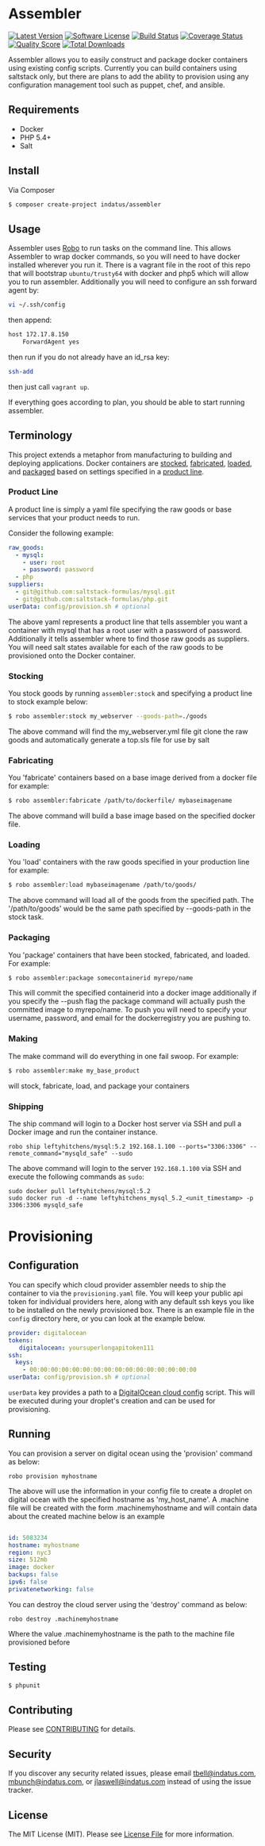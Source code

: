 # Assembler

[![Latest Version](https://img.shields.io/github/release/indatus/assembler.svg?style=flat-square)](https://github.com/indatus/assembler/releases)
[![Software License](https://img.shields.io/badge/license-MIT-brightgreen.svg?style=flat-square)](LICENSE.md)
[![Build Status](https://img.shields.io/travis/Indatus/assembler/master.svg?style=flat-square)](https://travis-ci.org/Indatus/assembler)
[![Coverage Status](https://img.shields.io/scrutinizer/coverage/g/indatus/assembler.svg?style=flat-square)](https://scrutinizer-ci.com/g/indatus/assembler/code-structure)
[![Quality Score](https://img.shields.io/scrutinizer/g/indatus/assembler.svg?style=flat-square)](https://scrutinizer-ci.com/g/indatus/assembler)
[![Total Downloads](https://img.shields.io/packagist/dt/indatus/assembler.svg?style=flat-square)](https://packagist.org/packages/indatus/assembler)

Assembler allows you to easily construct and package docker containers using existing config scripts. 
Currently you can build containers using saltstack only, but there are plans to add the ability to provision 
using any configuration management tool such as puppet, chef, and ansible.

## Requirements
- Docker
- PHP 5.4+
- Salt

## Install

Via Composer

``` bash
$ composer create-project indatus/assembler
```

## Usage

Assembler uses [Robo](http://robo.li/) to run tasks on the command line. This allows Assembler to wrap docker 
commands, so you will need to have docker installed wherever you run it. There is a vagrant file in the root 
of this repo that will bootstrap `ubuntu/trusty64` with docker and php5 which will allow you to run assembler. 
Additionally you will need to configure an ssh forward agent by:
``` bash
vi ~/.ssh/config
```
then append:
``` bash
host 172.17.8.150
    ForwardAgent yes
```
then run if you do not already have an id_rsa key:
``` bash
ssh-add
```
then just call `vagrant up`.

If everything goes according to plan, you should be able to start running assembler.

## Terminology

This project extends a metaphor from manufacturing to building and deploying applications. Docker containers 
are [stocked](#stocking), [fabricated](#fabricating), [loaded](#loading), and [packaged](#packaging) based on
settings specified in a [product line](#product-line).

### Product Line

A product line is simply a yaml file specifying the raw goods or base services that your product needs to run.

Consider the following example:
``` yaml
raw_goods:
  - mysql:
    - user: root
    - password: password
  - php
suppliers:
  - git@github.com:saltstack-formulas/mysql.git
  - git@github.com:saltstack-formulas/php.git
userData: config/provision.sh # optional
```

The above yaml represents a product line that tells assembler you want a container with mysql that has a root 
user with a password of password. Additionally it tells assembler where to find those raw goods as suppliers. You will 
need salt states available for each of the raw goods to be provisioned onto the Docker container.

### Stocking
You stock goods by running `assembler:stock` and specifying a product line to stock example below:

``` bash
$ robo assembler:stock my_webserver --goods-path=./goods
```

The above command will find the my_webserver.yml file git clone the raw goods and automatically generate a
top.sls file for use by salt

### Fabricating
You 'fabricate' containers based on a base image derived from a docker file for example:

``` bash
$ robo assembler:fabricate /path/to/dockerfile/ mybaseimagename
```

The above command will build a base image based on the specified docker file.

### Loading
You 'load' containers with the raw goods specified in your production line for example:

``` bash
$ robo assembler:load mybaseimagename /path/to/goods/
```

The above command will load all of the goods from the specified path. The '/path/to/goods' would be the same
path specified by --goods-path in the stock task.

### Packaging
You 'package' containers that have been stocked, fabricated, and loaded. For example:

``` bash
$ robo assembler:package somecontainerid myrepo/name
```

This will commit the specified containerid into a docker image additionally if you specify the --push flag
the package command will actually push the committed image to myrepo/name. To push you will need to specify
your username, password, and email for the dockerregistry you are pushing to.

### Making
The make command will do everything in one fail swoop. For example:

``` bash
$ robo assembler:make my_base_product
```

will stock, fabricate, load, and package your containers

### Shipping
The ship command will login to a Docker host server via SSH and pull a Docker image and run the container instance.

```
robo ship leftyhitchens/mysql:5.2 192.168.1.100 --ports="3306:3306" --remote_command="mysqld_safe" --sudo
```

The above command will login to the server `192.168.1.100` via SSH and execute the following commands as `sudo`:

```
sudo docker pull leftyhitchens/mysql:5.2
sudo docker run -d --name leftyhitchens_mysql_5.2_<unit_timestamp> -p 3306:3306 mysqld_safe
```

# Provisioning

## Configuration
You can specify which cloud provider assembler needs to ship the container to via the `provisioning.yaml`
file. You will keep your public api token for individual providers here, along with any default ssh keys you
like to be installed on the newly provisioned box. There is an example file in the `config` directory here,
or you can look at the example below.
``` yaml
provider: digitalocean
tokens:
   digitalocean: yoursuperlongapitoken111
ssh:
  keys:
    - 00:00:00:00:00:00:00:00:00:00:00:00:00:00:00:00
userData: config/provision.sh # optional
```
`userData` key provides a path to a [DigitalOcean cloud config](http://cloudinit.readthedocs.org/en/latest/topics/examples.html)
script. This will be executed during your droplet's creation and can be used for provisioning.
## Running

You can provision a server on digital ocean using the 'provision' command as below:

```
robo provision myhostname
```

The above will use the information in your config file to create a droplet on digital
ocean with the specified hostname as 'my_host_name'. A .machine file will be created with the form
.machinemyhostname and will contain data about the created machine below is an example

```yaml

id: 5083234
hostname: myhostname
region: nyc3
size: 512mb
image: docker
backups: false
ipv6: false
privatenetworking: false

```

You can destroy the cloud server using the 'destroy' command as below:

```
robo destroy .machinemyhostname
```

Where the value .machinemyhostname is the path to the machine file provisioned before

## Testing
``` bash
$ phpunit
```

## Contributing
Please see [CONTRIBUTING](CONTRIBUTING.md) for details.

## Security
If you discover any security related issues, please email tbell@indatus.com, mbunch@indatus.com, or jlaswell@indatus.com instead of using the issue tracker.

## License
The MIT License (MIT). Please see [License File](LICENSE.md) for more information.
